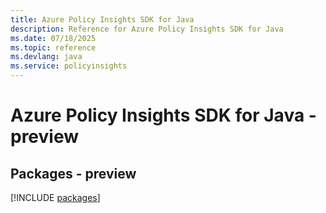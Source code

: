 ```yaml
---
title: Azure Policy Insights SDK for Java
description: Reference for Azure Policy Insights SDK for Java
ms.date: 07/18/2025
ms.topic: reference
ms.devlang: java
ms.service: policyinsights
---
```

# Azure Policy Insights SDK for Java - preview
## Packages - preview
[!INCLUDE [packages](policy-insights-index.md)]